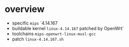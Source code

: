 # overview 

+ specific `mips` `4.14.167
+ buildable kernel `linux-4.14.167` patched by OpenWrt`
+ toolchains `mips-openwrt-linux-musl-gcc`
+ patch `linux-4.14.167.sh`

